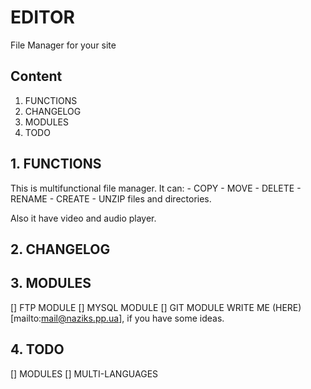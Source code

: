 # EDITOR
File Manager for your site

## Content
1. FUNCTIONS
2. CHANGELOG
3. MODULES
4. TODO

## 1. FUNCTIONS
This is multifunctional file manager. It can:
    - COPY
    - MOVE
    - DELETE
    - RENAME
    - CREATE
    - UNZIP
files and directories.

Also it have video and audio player.

## 2. CHANGELOG



## 3. MODULES
[] FTP MODULE
[] MYSQL MODULE
[] GIT MODULE
WRITE ME (HERE)[mailto:mail@naziks.pp.ua], if you have some ideas.

## 4. TODO
[] MODULES
[] MULTI-LANGUAGES